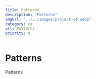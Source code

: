```yaml
---
title: Patterns
description: "Patterns"
imgUrl: "../../images/project-c#.webp"
category: c#
url: Patterns
priority: 0
---
```


# Patterns

Patterns